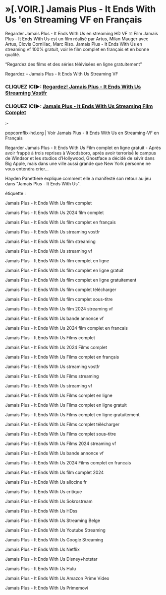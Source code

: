 # »[.VOIR.] Jamais Plus - It Ends With Us 'en Streaming VF en Français


Regarder Jamais Plus - It Ends With Us en streaming HD VF ☑ Film Jamais Plus - It Ends With Us est un film réalisé par Artus, Milan Mauger avec Artus, Clovis Cornillac, Marc Riso.
Jamais Plus - It Ends With Us en streaming vf 100% gratuit, voir le film complet en français et en bonne qualité.

“Regardez des films et des séries télévisées en ligne gratuitement”

Regardez – Jamais Plus - It Ends With Us Streaming VF

### CLIQUEZ ICI►: [Regardez! Jamais Plus - It Ends With Us Streaming Vostfr](https://popcornflix-hd.org/fr/movie/1079091/jamais-plus-it-ends-with-us.html)

### CLIQUEZ ICI►: [Jamais Plus - It Ends With Us Streaming Film Complet](https://popcornflix-hd.org/fr/movie/1079091/jamais-plus-it-ends-with-us.html)

:-

popcornflix-hd.org | Voir Jamais Plus - It Ends With Us en Streaming-VF en Français

Regarder Jamais Plus - It Ends With Us Film complet en ligne gratuit - Après avoir frappé à trois reprises à Woodsboro, après avoir terrorisé le campus de Windsor et les studios d’Hollywood, Ghostface a décidé de sévir dans Big Apple, mais dans une ville aussi grande que New York personne ne vous entendra crier…

Hayden Panettiere explique comment elle a manifesté son retour au jeu dans "Jamais Plus - It Ends With Us".

étiquette :
 

Jamais Plus - It Ends With Us film complet

Jamais Plus - It Ends With Us 2024 film complet

Jamais Plus - It Ends With Us film complet en français

Jamais Plus - It Ends With Us streaming vostfr

Jamais Plus - It Ends With Us film streaming

Jamais Plus - It Ends With Us streaming vf

Jamais Plus - It Ends With Us film complet en ligne

Jamais Plus - It Ends With Us film complet en ligne gratuit

Jamais Plus - It Ends With Us film complet en ligne gratuitement

Jamais Plus - It Ends With Us film complet télécharger

Jamais Plus - It Ends With Us film complet sous-titre

Jamais Plus - It Ends With Us film 2024 streaming vf

Jamais Plus - It Ends With Us bande annonce vf

Jamais Plus - It Ends With Us 2024 film complet en francais

Jamais Plus - It Ends With Us Films complet

Jamais Plus - It Ends With Us 2024 Films complet

Jamais Plus - It Ends With Us Films complet en français

Jamais Plus - It Ends With Us streaming vostfr

Jamais Plus - It Ends With Us Films streaming

Jamais Plus - It Ends With Us streaming vf

Jamais Plus - It Ends With Us Films complet en ligne

Jamais Plus - It Ends With Us Films complet en ligne gratuit

Jamais Plus - It Ends With Us Films complet en ligne gratuitement

Jamais Plus - It Ends With Us Films complet télécharger

Jamais Plus - It Ends With Us Films complet sous-titre

Jamais Plus - It Ends With Us Films 2024 streaming vf

Jamais Plus - It Ends With Us bande annonce vf

Jamais Plus - It Ends With Us 2024 Films complet en francais

Jamais Plus - It Ends With Us film complet 2024

Jamais Plus - It Ends With Us allocine fr

Jamais Plus - It Ends With Us critique

Jamais Plus - It Ends With Us Sokrostream

Jamais Plus - It Ends With Us HDss

Jamais Plus - It Ends With Us Streaming Belge

Jamais Plus - It Ends With Us Youtube Streaming

Jamais Plus - It Ends With Us Google Streaming

Jamais Plus - It Ends With Us Netflix

Jamais Plus - It Ends With Us Disney+hotstar

Jamais Plus - It Ends With Us Hulu

Jamais Plus - It Ends With Us Amazon Prime Video

Jamais Plus - It Ends With Us Primemovi
